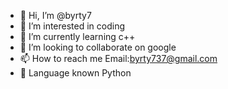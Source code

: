 - 👋 Hi, I’m @byrty7
- 👀 I’m interested in coding 
- 🌱 I’m currently learning c++
- 💞️ I’m looking to collaborate on google
- 📫 How to reach me Email:byrty737@gmail.com
- 🙋 Language known Python
<!---
byrty7/byrty7 is a ✨ special ✨ repository because its `README.md` (this file) appears on your GitHub profile.
You can click the Preview link to take a look at your changes.
--->
